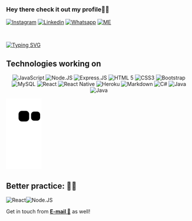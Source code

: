 <div>

### Hey there check it out my profile🚀👋

[![Instagram](https://img.shields.io/badge/Instagram-E4405F?style=for-the-badge&logo=instagram&logoColor=white)](https://www.instagram.com/luigi_cff/)
[![Linkedin](https://img.shields.io/badge/LinkedIn-0077B5?style=for-the-badge&logo=linkedin&logoColor=white)](https://www.linkedin.com/in/luigicleffi/)
[![Whatsapp](https://img.shields.io/badge/WhatsApp-25D366?style=for-the-badge&logo=whatsapp&logoColor=white)](https://bit.ly/31dEVvh)
[![ME](https://shields.io/badge/Portifolio-808080?style=for-the-badge&logo=web&logoColor=white)](https://63caca7ec28c1a75fd7ed0ca--beautiful-nasturtium-c12fd3.netlify.app)

<br/>
</div>

[![Typing SVG](https://readme-typing-svg.herokuapp.com?font=Fira+Code&pause=1000&color=1FF71D&multiline=true&width=435&lines=Full+Stack+developer;From+localhost+to+cloud+%F0%9F%9A%80)](https://git.io/typing-svg)

## Technologies working on

<div style="display: inline_block" align="center" >
    <img alt="JavaScript"src="https://img.shields.io/badge/JavaScript-323330?style=for-the-badge&logo=javascript&logoColor=F7DF1E" />
    <img alt="Node.JS" src="https://img.shields.io/badge/Node.js-43853D?style=for-the-badge&logo=node.js&logoColor=white" />
    <img alt="Express.JS" src="https://img.shields.io/badge/Express.js-404D59?style=for-the-badge" />
    <img alt="HTML 5" src="https://img.shields.io/badge/HTML5-E34F26?style=for-the-badge&logo=html5&logoColor=white" />
    <img alt="CSS3" src="https://img.shields.io/badge/CSS3-1572B6?style=for-the-badge&logo=css3&logoColor=white" />
    <img alt="Bootstrap" src="https://img.shields.io/badge/Bootstrap-563D7C?style=for-the-badge&logo=bootstrap&logoColor=white" />
    <img alt="MySQL" src="https://img.shields.io/badge/MySQL-00000F?style=for-the-badge&logo=mysql&logoColor=white" />
    <img alt="React" src="https://img.shields.io/badge/React-666666?style=for-the-badge&logo=react&logoColor=blue">
    <img alt="React Native" src="https://img.shields.io/badge/React_Native-20232A?style=for-the-badge&logo=react&logoColor=61DAFB">
    <img alt="Heroku" src="https://img.shields.io/badge/Heroku-430098?style=for-the-badge&logo=heroku&logoColor=white">
    <img alt="Markdown" src="https://img.shields.io/badge/Markdown-000000?style=for-the-badge&logo=markdown&logoColor=white"/>
    <img alt="C#" src="https://img.shields.io/badge/C%23-239120?style=for-the-badge&logo=c-sharp&logoColor=white"/>
    <img alt="Java" src="https://img.shields.io/badge/Java-ED8B00?style=for-the-badge&logo=java&logoColor=white"/>
    <img alt="Java" src="[https://img.shields.io/badge/Java-ED8B00?style=for-the-badge&logo=java&logoColor=white](https://img.shields.io/badge/Amazon_AWS-FF9900?style=for-the-badge&logo=amazonaws&logoColor=white)"/>

</div>  

 ![Snake animation](https://github.com/LuigiCleffi/LuigiCleffi/blob/output/github-contribution-grid-snake.svg)

## Better practice: 🧑‍💻

<img alt="React" src="https://img.shields.io/badge/React-666666?style=for-the-badge&logo=react&logoColor=blue"><img alt="Node.JS" src="https://img.shields.io/badge/Node.js-43853D?style=for-the-badge&logo=node.js&logoColor=white" />

<p>Get in touch from <a href="mailto:lugicleffi@hotmail.com"><b>E-mail 📩</b></a> as well!</p>

